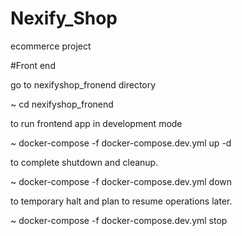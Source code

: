 # Nexify_Shop
ecommerce project

#Front end

go to nexifyshop_fronend directory

~ cd nexifyshop_fronend

to run frontend app in development mode

~ docker-compose -f docker-compose.dev.yml up -d

to complete shutdown and cleanup.

~  docker-compose -f docker-compose.dev.yml down 

to temporary halt and plan to resume operations later.

~ docker-compose -f docker-compose.dev.yml stop
